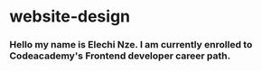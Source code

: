 # website-design
### Hello my name is Elechi Nze. I am currently enrolled to Codeacademy's Frontend developer career path.
###
